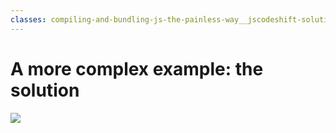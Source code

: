 ```yaml
---
classes: compiling-and-bundling-js-the-painless-way__jscodeshift-solution
---
```


# A more complex example: the solution

<img src="/compiling-and-bundling-js-the-painless-way/jscodeshift-solution.png" />

